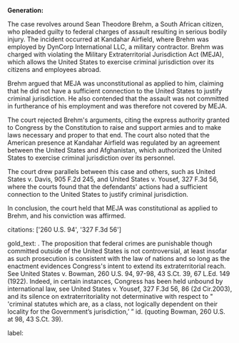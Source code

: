 **Generation:**



The case revolves around Sean Theodore Brehm, a South African citizen, who pleaded guilty to federal charges of assault resulting in serious bodily injury. The incident occurred at Kandahar Airfield, where Brehm was employed by DynCorp International LLC, a military contractor. Brehm was charged with violating the Military Extraterritorial Jurisdiction Act (MEJA), which allows the United States to exercise criminal jurisdiction over its citizens and employees abroad.

Brehm argued that MEJA was unconstitutional as applied to him, claiming that he did not have a sufficient connection to the United States to justify criminal jurisdiction. He also contended that the assault was not committed in furtherance of his employment and was therefore not covered by MEJA.

The court rejected Brehm's arguments, citing the express authority granted to Congress by the Constitution to raise and support armies and to make laws necessary and proper to that end. The court also noted that the American presence at Kandahar Airfield was regulated by an agreement between the United States and Afghanistan, which authorized the United States to exercise criminal jurisdiction over its personnel.

The court drew parallels between this case and others, such as United States v. Davis, 905 F.2d 245, and United States v. Yousef, 327 F.3d 56, where the courts found that the defendants' actions had a sufficient connection to the United States to justify criminal jurisdiction.

In conclusion, the court held that MEJA was constitutional as applied to Brehm, and his conviction was affirmed.



citations: ['260 U.S. 94', '327 F.3d 56']

gold_text: . The proposition that federal crimes are punishable though committed outside of the United States is not controversial, at least insofar as such prosecution is consistent with the law of nations and so long as the enactment evidences Congress's intent to extend its extraterritorial reach. See United States v. Bowman, 260 U.S. 94, 97-98, 43 S.Ct. 39, 67 L.Ed. 149 (1922). Indeed, in certain instances, Congress has been held unbound by international law, see United States v. Yousef, 327 F.3d 56, 86 (2d Cir.2003), and its silence on extraterritoriality not determinative with respect to " 'criminal statutes which are, as a class, not logically dependent on their locality for the Government’s jurisdiction,’ ” id. (quoting Bowman, 260 U.S. at 98, 43 S.Ct. 39).

label: 
